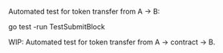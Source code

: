 Automated test for token transfer from A -> B:

go test -run TestSubmitBlock

WIP: Automated test for token transfer from A -> contract -> B.
